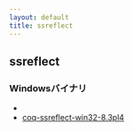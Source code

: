 ```yaml
---
layout: default
title: ssreflect
---
```


## ssreflect ##

### Windowsバイナリ ###

- 
- [coq-ssreflect-win32-8.3pl4](http://files.coq.jp/coq-ssreflect-win32-8.3pl4.zip)


